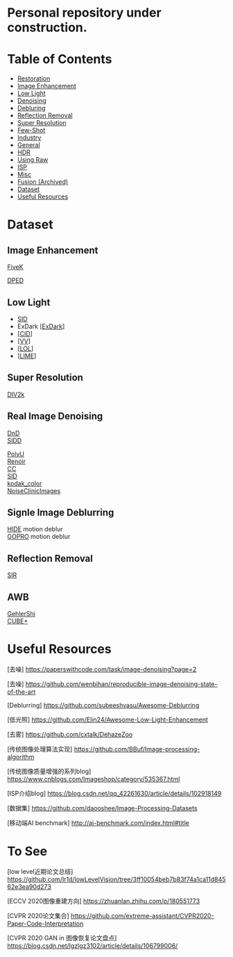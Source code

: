 # Personal repository under construction.

# Table of Contents
- <a href='Restoration.md'> Restoration </a>
- <a href='Enhancement.md'> Image Enhancement </a>
- <a href='LowLight.md'> Low Light </a>
- <a href='Denoising.md'> Denoising </a>
- <a href='Debluring.md'> Debluring </a>
- <a href='ReflectionRemoval.md'> Reflection Removal </a>
- <a href='SuperResolution.md'> Super Resolution </a>
- <a href='Few-Shot.md'> Few-Shot</a>
- <a href='Industry.md'> Industry</a>
- <a href='General.md'> General </a>
- <a href='HDR.md'> HDR </a>
- <a href='UsingRaw.md'> Using Raw </a>
- <a href='ISP.md'> ISP </a>
- <a href='Misc.md'> Misc </a>
- <a href='Fusion.md'> Fusion (Archived) </a>
- [Dataset](#dataset)
- [Useful Resources](#useful-resources)

	


# Dataset
## Image Enhancement
[FiveK](https://data.csail.mit.edu/graphics/fivek/)

[DPED](http://people.ee.ethz.ch/~ihnatova/)


## Low Light
* [SID](http://vladlen.info/publications/learning-see-dark/)
* ExDark [[ExDark](https://github.com/cs-chan/Exclusively-Dark-Image-Dataset)]
* [[CID](https://github.com/505030475/ExtremeLowLight)]
* [[VV](https://sites.google.com/site/vonikakis/datasets)]
* [[LOL](https://daooshee.github.io/BMVC2018website/)]
* [[LIME](http://cs.tju.edu.cn/orgs/vision/~xguo/LIME.htm)]



## Super Resolution
[DIV2k](https://data.vision.ee.ethz.ch/cvl/DIV2K/)


## Real Image Denoising
[DnD](https://noise.visinf.tu-darmstadt.de/) <Br>
[SIDD](https://www.eecs.yorku.ca/~kamel/sidd/) <Br>

[PolyU](https://github.com/csjunxu/PolyU-Real-World-Noisy-Images-Dataset) <Br>
[Renoir](http://ani.stat.fsu.edu/~abarbu/Renoir.html) <Br>
[CC](http://snam.ml/research/ccnoise) <Br>
[SID](http://cchen156.web.engr.illinois.edu/SID.html) <Br>
[kodak_color](http://r0k.us/graphics/kodak/) <Br>
[NoiseClinicImages](http://demo.ipol.im/demo/125/input_select?044_solvay_1927.x=63&044_solvay_1927.y=68) <Br>
	
## Signle Image Deblurring
[HIDE](https://github.com/joanshen0508/HA_deblur) motion deblur <Br>
[GOPRO](https://github.com/SeungjunNah/DeepDeblur_release) motion deblur <Br>

## Reflection Removal
[SIR](https://sir2data.github.io/) <Br>

## AWB
[GehlerShi](https://www2.cs.sfu.ca/~colour/data/shi_gehler/) <Br>
[CUBE+](https://ipg.fer.hr/ipg/resources/color_constancy)


# Useful Resources

[去噪] https://paperswithcode.com/task/image-denoising?page=2 

[去噪] https://github.com/wenbihan/reproducible-image-denoising-state-of-the-art

[Deblurring] https://github.com/subeeshvasu/Awesome-Deblurring

[低光照] https://github.com/Elin24/Awesome-Low-Light-Enhancement

[去雾] https://github.com/cxtalk/DehazeZoo

[传统图像处理算法实现] https://github.com/BBuf/Image-processing-algorithm

[传统图像质量增强的系列blog] https://www.cnblogs.com/Imageshop/category/535367.html

[ISP介绍blog] https://blog.csdn.net/qq_42261630/article/details/102918149

[数据集] https://github.com/daooshee/Image-Processing-Datasets

[移动端AI benchmark] http://ai-benchmark.com/index.html#title


# To See
[low level近期论文总结] https://github.com/Ir1d/lowLevelVision/tree/3ff10054beb7b83f74a1ca11d84562e3ea90d273

[ECCV 2020图像重建方向] https://zhuanlan.zhihu.com/p/180551773

[CVPR 2020论文集合] https://github.com/extreme-assistant/CVPR2020-Paper-Code-Interpretation

[CVPR 2020 GAN in 图像恢复论文盘点] https://blog.csdn.net/lgzlgz3102/article/details/106799006/
